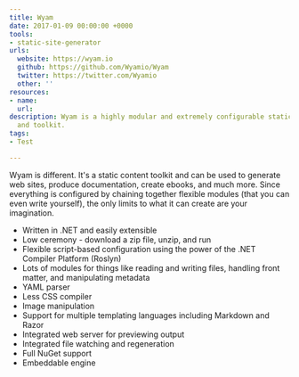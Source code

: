 ```yaml
---
title: Wyam
date: 2017-01-09 00:00:00 +0000
tools:
- static-site-generator
urls:
  website: https://wyam.io
  github: https://github.com/Wyamio/Wyam
  twitter: https://twitter.com/Wyamio
  other: ''
resources:
- name: 
  url: 
description: Wyam is a highly modular and extremely configurable static content generator
  and toolkit.
tags:
- Test

---
```

Wyam is different. It's a static content toolkit and can be used to generate web sites, produce documentation, create ebooks, and much more. Since everything is configured by chaining together flexible modules (that you can even write yourself), the only limits to what it can create are your imagination.

- Written in .NET and easily extensible
- Low ceremony - download a zip file, unzip, and run
- Flexible script-based configuration using the power of the .NET Compiler Platform (Roslyn)
- Lots of modules for things like reading and writing files, handling front matter, and manipulating metadata
- YAML parser
- Less CSS compiler
- Image manipulation
- Support for multiple templating languages including Markdown and Razor
- Integrated web server for previewing output
- Integrated file watching and regeneration
- Full NuGet support
- Embeddable engine
